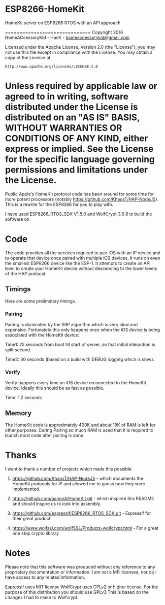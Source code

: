 # ESP8266-HomeKit
HomeKit server on ESP8266 RTOS with an API approach

==============================
Copyright 2016 HomeACcessoryKid - HacK - homeaccessorykid@gmail.com

Licensed under the Apache License, Version 2.0 (the "License");
you may not use this file except in compliance with the License.
You may obtain a copy of the License at

    http://www.apache.org/licenses/LICENSE-2.0

Unless required by applicable law or agreed to in writing, software
distributed under the License is distributed on an "AS IS" BASIS,
WITHOUT WARRANTIES OR CONDITIONS OF ANY KIND, either express or implied.
See the License for the specific language governing permissions and
limitations under the License.
==============================

Public Apple's HomeKit protocol code has been around for some time for more potent processors
(notably https://github.com/KhaosT/HAP-NodeJS).
This is a rewrite for the ESP8266 for you to play with.

I have used ESP8266_RTOS_SDK-V1.5.0 and WolfCrypt 3.9.8 to build the software on.

# Code

The code provides all the services required to pair iOS with an IP device and to
operate that device once paired with multiple iOS devices.
It runs on even the smallest ESP8266 device like the ESP-1. It attempts to create
an API level to create your HomeKit device without descending to the lower levels of the HAP protocol.

## Timings

Here are some preliminary timings. 

### Pairing

Pairing is dominated by the SRP algorithm which is very slow and expensive. Fortunately
this only happens once when the iOS device is being associated with the HomeKit device:

Time1: 25 seconds from boot till start of server, so that initial interaction is split second.

Time2: 30 seconds (based on a build with DEBUG logging which is slow).

### Verify

Verify happens every time an iOS device reconnected to the HomeKit device. Ideally this should be as fast as possible.

Time: 1.2 seconds

## Memory

The HomeKit code is approximately 400K and about 18K of RAM is left for other purposes. During Pairing so much RAM is used that it is required to launch most code after pairing is done.

# Thanks

I want to thank a number of projects which made this possible:
1. https://github.com/KhaosT/HAP-NodeJS - which documents the HomeKit protocols for IP and allowed me to guess how they
were implemented.

2. https://github.com/aanon4/HomeKit.git - which inspired this README and should inspire us to look into assembly.

3. https://github.com/espressif/ESP8266_RTOS_SDK.git - Espressif for their great product

4. https://www.wolfssl.com/wolfSSL/Products-wolfcrypt.html - For a great one stop crypto library

# Notes

Please note that this software was produced without any reference to any proprietary documentation or information. I
am not a MFi licensee, nor do I have access to any related information.

Espressif uses MIT license
WolfCrypt uses GPLv2 or higher license. For the purpose of this distribution you should use GPLv3
This is based on the changes I had to make to Wolfcrypt.
